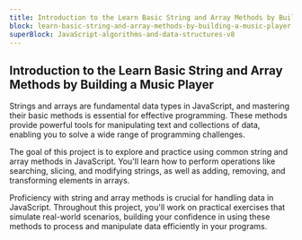 ```yaml
---
title: Introduction to the Learn Basic String and Array Methods by Building a Music Player
block: learn-basic-string-and-array-methods-by-building-a-music-player
superBlock: JavaScript-algorithms-and-data-structures-v8
---
```


## Introduction to the Learn Basic String and Array Methods by Building a Music Player

Strings and arrays are fundamental data types in JavaScript, and mastering their basic methods is essential for effective programming. These methods provide powerful tools for manipulating text and collections of data, enabling you to solve a wide range of programming challenges.

The goal of this project is to explore and practice using common string and array methods in JavaScript. You'll learn how to perform operations like searching, slicing, and modifying strings, as well as adding, removing, and transforming elements in arrays.

Proficiency with string and array methods is crucial for handling data in JavaScript. Throughout this project, you'll work on practical exercises that simulate real-world scenarios, building your confidence in using these methods to process and manipulate data efficiently in your programs.
